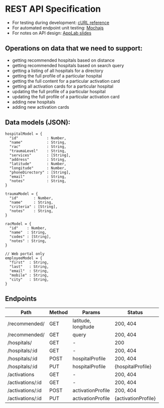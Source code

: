 # REST API Specification

* For testing during development: [cURL reference](https://gist.github.com/subfuzion/08c5d85437d5d4f00e58)
* For automated endpoint unit testing: [Mochajs](https://mochajs.org)
* For notes on API design: [AppLab slides](https://gitlab.com/unc-app-lab/backend-tutorial/blob/master/talk-slides.pdf)

## Operations on data that we need to support: 

  * getting recommended hospitals based on distance
  * getting recommended hospitals based on search query
  * getting a listing of all hospitals for a directory
  * getting the full profile of a particular hospital 
  * getting the full content for a particular activation card
  * getting all activation cards for a particular hospital
  * updating the full profile of a particular hospital
  * updating the full profile of a particular activation card
  * adding new hospitals 
  * adding new activation cards 

## Data models (JSON):  

```
hospitalModel = {
  "id"             : Number,
  "name"           : String,
  "rac"            : String,
  "traumaLevel"    : String,
  "services"       : [String],
  "address"        : String,
  "latitude"       : Number,
  "longitude"      : Number,
  "phoneDirectory" : [String],
  "email"          : String,
  "notes"          : String,
}
```

```
traumaModel = {
  "id"       : Number,
  "name"     : String,
  "criteria" : [String],
  "notes"    : String, 
}
```

```
racModel = {
  "id"    : Number, 
  "name"  : String, 
  "codes" : [String],
  "notes" : String,
}
```

```
// Web portal only 
employeeModel = {
  "first"  : String,
  "last"   : String,
  "email"  : String, 
  "mobile" : String, 
  "city"   : String,
}
```

## Endpoints

| Path                           | Method | Params                                  | Status   | Response            |
|--------------------------------|--------|-----------------------------------------|----------|---------------------|
| /recommended/                  | GET    | latitude, longitude                     | 200, 404 | [hospitalPreview]   |
| /recommended/                  | GET    | query                                   | 200, 404 | [hospitalPreview]   |
| /hospitals/                    | GET    | -                                       | 200      | [hospitalPreview]   |
| /hospitals/:id                 | GET    | -                                       | 200, 404 | hospitalProfile     |
| /hospitals/:id                 | POST   | hospitalProfile                         | 200, 404 | success/failure     |
| /hospitals/:id                 | PUT    | hospitalProfile | {hospitalProfile}     | 200, 404 | obj: changed params |
| /activations                   | GET    | -                                       | 200, 404 | [activationPreview] |
| /activations/:id               | GET    | -                                       | 200, 404 | activationProfile   |
| /activations/:id               | POST   | activationProfile                       | 200, 404 | success/failure     |
| /activations/:id               | PUT    | activationProfile | {activationProfile} | 200, 404 | obj: changed params |
